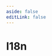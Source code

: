 ```yaml
---
aside: false
editLink: false
---
```


# I18n

<script setup>
import Chart from '../../components/SampleChart.vue'
import { data } from '../../data/sample/i18n/index.data.js'
</script>
<Chart :js="data['index.js']" :html="data['index.html']" :css="data['index.css']" title="I18n"/>

<!--@include: @/data/sample/i18n/index.md-->
